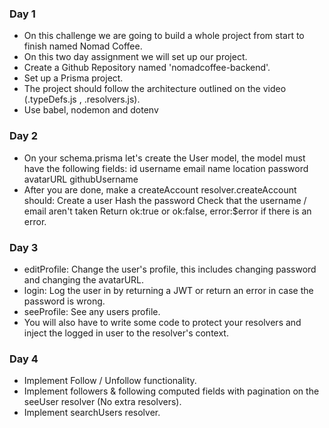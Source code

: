 ### Day 1

- On this challenge we are going to build a whole project from start to finish
  named Nomad Coffee.
- On this two day assignment we will set up our project.
- Create a Github Repository named 'nomadcoffee-backend'.
- Set up a Prisma project.
- The project should follow the architecture outlined on the video (.typeDefs.js
  , .resolvers.js).
- Use babel, nodemon and dotenv

### Day 2

- On your schema.prisma let's create the User model, the model must have the
  following fields: id username email name location password avatarURL
  githubUsername
- After you are done, make a createAccount resolver.createAccount should: Create
  a user Hash the password Check that the username / email aren't taken Return
  ok:true or ok:false, error:$error if there is an error.

### Day 3

- editProfile: Change the user's profile, this includes changing password and
  changing the avatarURL.
- login: Log the user in by returning a JWT or return an error in case the
  password is wrong.
- seeProfile: See any users profile.
- You will also have to write some code to protect your resolvers and inject the
  logged in user to the resolver's context.

### Day 4

- Implement Follow / Unfollow functionality.
- Implement followers & following computed fields with pagination on the seeUser
  resolver (No extra resolvers).
- Implement searchUsers resolver.

